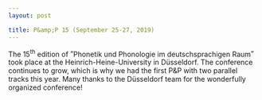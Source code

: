 ```yaml
---
layout: post

title: P&amp;P 15 (September 25-27, 2019)
---
```


The 15<sup>th</sup> edition of <q>Phonetik und Phonologie im deutschsprachigen Raum</q> took place at the Heinrich-Heine-University in Düsseldorf. 
The conference continues to grow, which is why we had the first P&amp;P with two parallel tracks this year.
Many thanks to the Düsseldorf team for the wonderfully organized conference!
